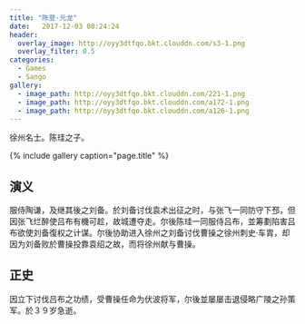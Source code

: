 ```yaml
---
title: "陈登·元龙"
date:   2017-12-03 08:24:24
header:
  overlay_image: http://oyy3dtfqo.bkt.clouddn.com/s3-1.png
  overlay_filter: 0.5
categories:
  - Games
  - Sango
gallery:
  - image_path: http://oyy3dtfqo.bkt.clouddn.com/221-1.png
  - image_path: http://oyy3dtfqo.bkt.clouddn.com/a172-1.png
  - image_path: http://oyy3dtfqo.bkt.clouddn.com/a126-1.png
---
```


徐州名士。陈珪之子。

{% include gallery caption="page.title" %}

## 演义

服侍陶谦，及继其後之刘备。於刘备讨伐袁术出征之时，与张飞一同防守下邳，但因张飞烂醉使吕布有機可趁，故城遭夺走。尔後陈珪一同服侍吕布，並筹劃陷害吕布欲使刘备復权之计谋。尔後协助进入徐州之刘备讨伐曹操之徐州刺史·车胄，却因为刘备败於曹操投靠袁绍之故，而将徐州献与曹操。

## 正史

因立下讨伐吕布之功绩，受曹操任命为伏波将军，尔後並屡屡击退侵略广陵之孙策军。於３９岁急逝。